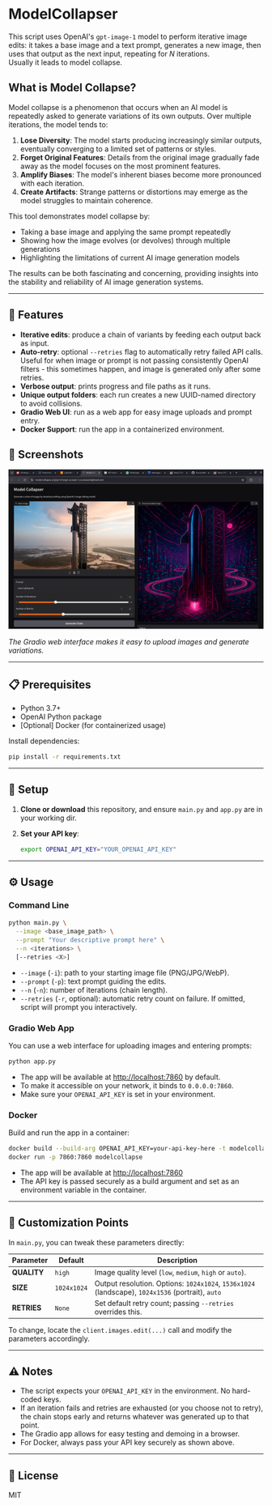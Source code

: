 # ModelCollapser

This script uses OpenAI's `gpt-image-1` model to perform iterative image edits: it takes a base image and a text prompt, generates a new image, then uses that output as the next input, repeating for _N_ iterations.  
Usually it leads to model collapse.

## What is Model Collapse?

Model collapse is a phenomenon that occurs when an AI model is repeatedly asked to generate variations of its own outputs. Over multiple iterations, the model tends to:

1. **Lose Diversity**: The model starts producing increasingly similar outputs, eventually converging to a limited set of patterns or styles.
2. **Forget Original Features**: Details from the original image gradually fade away as the model focuses on the most prominent features.
3. **Amplify Biases**: The model's inherent biases become more pronounced with each iteration.
4. **Create Artifacts**: Strange patterns or distortions may emerge as the model struggles to maintain coherence.

This tool demonstrates model collapse by:
- Taking a base image and applying the same prompt repeatedly
- Showing how the image evolves (or devolves) through multiple generations
- Highlighting the limitations of current AI image generation models

The results can be both fascinating and concerning, providing insights into the stability and reliability of AI image generation systems.

---

## 🚀 Features

- **Iterative edits**: produce a chain of variants by feeding each output back as input.
- **Auto-retry**: optional `--retries` flag to automatically retry failed API calls. Useful for when image or prompt is not passing consistently OpenAI filters - this sometimes happen, and image is generated only after some retries.
- **Verbose output**: prints progress and file paths as it runs.
- **Unique output folders**: each run creates a new UUID-named directory to avoid collisions.
- **Gradio Web UI**: run as a web app for easy image uploads and prompt entry.
- **Docker Support**: run the app in a containerized environment.

## 📸 Screenshots

![ModelCollapser Web Interface](docs/images/screenshot.png)

*The Gradio web interface makes it easy to upload images and generate variations.*

---

## 📋 Prerequisites

- Python 3.7+
- OpenAI Python package
- [Optional] Docker (for containerized usage)

Install dependencies:

```bash
pip install -r requirements.txt
```

---

## 🔧 Setup

1. **Clone or download** this repository, and ensure `main.py` and `app.py` are in your working dir.
2. **Set your API key**:

   ```bash
   export OPENAI_API_KEY="YOUR_OPENAI_API_KEY"
   ```

---

## ⚙️ Usage

### Command Line

```bash
python main.py \
  --image <base_image_path> \
  --prompt "Your descriptive prompt here" \
  --n <iterations> \
  [--retries <X>]
```

- `--image` (`-i`): path to your starting image file (PNG/JPG/WebP).
- `--prompt` (`-p`): text prompt guiding the edits.
- `--n` (`-n`): number of iterations (chain length).
- `--retries` (`-r`, optional): automatic retry count on failure. If omitted, script will prompt you interactively.

### Gradio Web App

You can use a web interface for uploading images and entering prompts:

```bash
python app.py
```

- The app will be available at [http://localhost:7860](http://localhost:7860) by default.
- To make it accessible on your network, it binds to `0.0.0.0:7860`.
- Make sure your `OPENAI_API_KEY` is set in your environment.

### Docker

Build and run the app in a container:

```bash
docker build --build-arg OPENAI_API_KEY=your-api-key-here -t modelcollapse .
docker run -p 7860:7860 modelcollapse
```

- The app will be available at [http://localhost:7860](http://localhost:7860)
- The API key is passed securely as a build argument and set as an environment variable in the container.

---

## 🔄 Customization Points

In `main.py`, you can tweak these parameters directly:

| Parameter         | Default         | Description                                                                                      |
|-------------------|-----------------|--------------------------------------------------------------------------------------------------|
| **QUALITY**       | `high`          | Image quality level (`low`, `medium`, `high` or `auto`).                                         |
| **SIZE**          | `1024x1024`     | Output resolution. Options: `1024x1024`, `1536x1024` (landscape), `1024x1536` (portrait), `auto` |
| **RETRIES**       | `None`          | Set default retry count; passing `--retries` overrides this.                                     |

To change, locate the `client.images.edit(...)` call and modify the parameters accordingly.

---

## ⚠️ Notes

- The script expects your `OPENAI_API_KEY` in the environment. No hard-coded keys.
- If an iteration fails and retries are exhausted (or you choose not to retry), the chain stops early and returns whatever was generated up to that point.
- The Gradio app allows for easy testing and demoing in a browser.
- For Docker, always pass your API key securely as shown above.

---

## 📄 License

MIT
